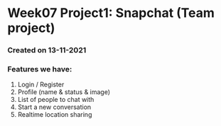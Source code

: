 # Week07 Project1: Snapchat (Team project)

### Created on 13-11-2021

### Features we have:
1. Login / Register
2. Profile (name & status & image)
3. List of people to chat with
4. Start a new conversation
6. Realtime location sharing


